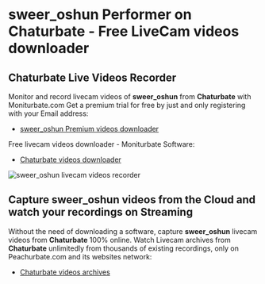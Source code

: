 # sweer_oshun Performer on Chaturbate - Free LiveCam videos downloader

## Chaturbate Live Videos Recorder

Monitor and record livecam videos of **sweer_oshun** from **Chaturbate** with Moniturbate.com
Get a premium trial for free by just and only registering with your Email address:
* [sweer_oshun Premium videos downloader](https://moniturbate.com/request-demo-licence-key.html)

Free livecam videos downloader - Moniturbate Software:
* [Chaturbate videos downloader](https://moniturbate.com/moniturbate-download-software.html)

![sweer_oshun livecam videos recorder](https://peachurnet.com/templates/moniturbate-software.png)


## Capture sweer_oshun videos from the Cloud and watch your recordings on Streaming

Without the need of downloading a software, capture **sweer_oshun** livecam videos from **Chaturbate** 100% online.
Watch Livecam archives from **Chaturbate** unlimitedly from thousands of existing recordings, only on Peachurbate.com and its websites network:
* [Chaturbate videos archives](https://peachurnet.com/)